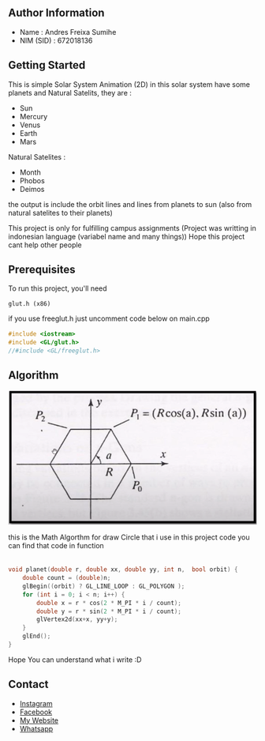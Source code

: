 ## Author Information
* Name       : Andres Freixa Sumihe <Br />
* NIM (SID)  : 672018136

## Getting Started

This is simple Solar System Animation (2D)
in this solar system have some planets and Natural Satelits, they are :
* Sun
* Mercury
* Venus
* Earth
* Mars

Natural Satelites :
* Month 
* Phobos
* Deimos

the output is include the orbit lines and lines from planets to sun (also from natural satelites to their planets)

This project is only for fulfilling campus assignments (Project was writting in indonesian language (variabel name and many things))
Hope this project cant help other people

## Prerequisites
To run this project, you'll need
```
glut.h (x86)
```
if you use freeglut.h just uncomment code below on main.cpp
```c++
#include <iostream>
#include <GL/glut.h>
//#include <GL/freeglut.h>
```

## Algorithm
![n-Gon Algorithm](https://github.com/andres-sumihe/GrafkomG-SA2020-Tugas2/blob/master/n-Gon%20Algorithm.PNG)

this is the Math Algorthm for draw Circle that i use in this project code
you can find that code in function 
```c++

void planet(double r, double xx, double yy, int n,  bool orbit) {
    double count = (double)n;
    glBegin((orbit) ? GL_LINE_LOOP : GL_POLYGON );
    for (int i = 0; i < n; i++) {
        double x = r * cos(2 * M_PI * i / count);
        double y = r * sin(2 * M_PI * i / count);
        glVertex2d(xx+x, yy+y);
    }
    glEnd();
}
```
Hope You can understand what i write :D


## Contact
* [Instagram](https://Instagram.com/andres_sumihe)
* [Facebook](https://Facebook.com/andres.sumihe.1)
* [My Website](https://codemaster.my.id)
* [Whatsapp](https://https://api.whatsapp.com/send?phone=6285145814955)

